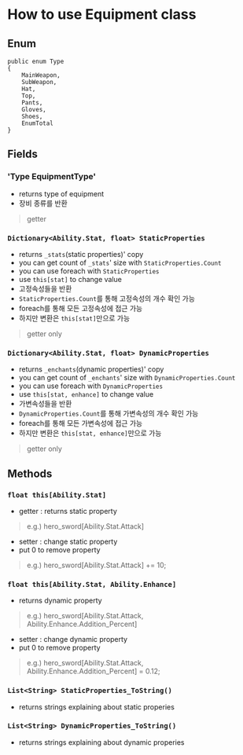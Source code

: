 # How to use Equipment class
   
## Enum
```
public enum Type
{
	MainWeapon,
	SubWeapon,
	Hat,
	Top,
	Pants,
	Gloves,
	Shoes,
	EnumTotal
}
```
   
## Fields

### 'Type EquipmentType'
- returns type of equipment
- 장비 종류를 반환
> getter

### `Dictionary<Ability.Stat, float> StaticProperties`
- returns `_stats`(static properties)' copy
- you can get count of `_stats`' size with `StaticProperties.Count`
- you can use foreach with `StaticProperties`
- use `this[stat]` to change value
- 고정속성들을 반환
- `StaticProperties.Count`를 통해 고정속성의 개수 확인 가능
- foreach를 통해 모든 고정속성에 접근 가능
- 하지만 변환은 `this[stat]`만으로 가능
> getter only

### `Dictionary<Ability.Stat, float> DynamicProperties`
- returns `_enchants`(dynamic properties)' copy
- you can get count of `_enchants`' size with `DynamicProperties.Count`
- you can use foreach with `DynamicProperties`
- use `this[stat, enhance]` to change value
- 가변속성들을 반환
- `DynamicProperties.Count`를 통해 가변속성의 개수 확인 가능
- foreach를 통해 모든 가변속성에 접근 가능
- 하지만 변환은 `this[stat, enhance]`만으로 가능
> getter only
	
	
## Methods
	
### `float this[Ability.Stat]`
- getter : returns static property
> e.g.) hero_sword[Ability.Stat.Attack]
- setter : change static property
- put 0 to remove property
> e.g.) hero_sword[Ability.Stat.Attack] += 10;
    
### `float this[Ability.Stat, Ability.Enhance]`
- returns dynamic property
> e.g.) hero_sword[Ability.Stat.Attack, Ability.Enhance.Addition_Percent]
- setter : change dynamic property
- put 0 to remove property
> e.g.) hero_sword[Ability.Stat.Attack, Ability.Enhance.Addition_Percent] = 0.12;

### `List<String> StaticProperties_ToString()`
- returns strings explaining about static properies

### `List<String> DynamicProperties_ToString()`
- returns strings explaining about dynamic properies